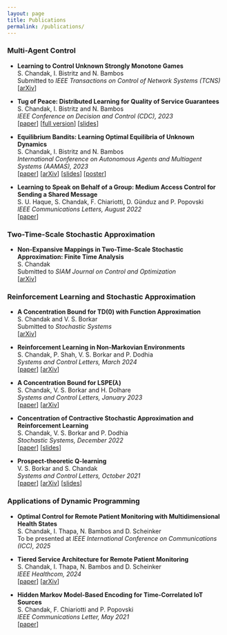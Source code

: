 ```yaml
---
layout: page
title: Publications
permalink: /publications/
---
```


### Multi-Agent Control
- **Learning to Control Unknown Strongly Monotone Games**  
S. Chandak, I. Bistritz and N. Bambos  
Submitted to _IEEE Transactions on Control of Network Systems (TCNS)_  
[[arXiv](https://arxiv.org/abs/2407.00575)]

- **Tug of Peace: Distributed Learning for Quality of Service Guarantees**  
S. Chandak, I. Bistritz and N. Bambos  
_IEEE Conference on Decision and Control (CDC), 2023_  
[[paper](https://ieeexplore.ieee.org/document/10383757)] 
[[full version](https://chandak1299.github.io/Papers/QoS-CDC-full.pdf)] 
[[slides](https://chandak1299.github.io/Slides/QoS_CDC_Presentation.pdf)]

- **Equilibrium Bandits: Learning Optimal Equilibria of Unknown Dynamics**  
S. Chandak, I. Bistritz and N. Bambos  
_International Conference on Autonomous Agents and Multiagent Systems (AAMAS), 2023_  
[[paper](https://dl.acm.org/doi/abs/10.5555/3545946.3598781)] 
[[arXiv](https://arxiv.org/abs/2302.13653)]
[[slides](https://chandak1299.github.io/Slides/AAMAS-Presentation-Equi.pdf)] [[poster](https://chandak1299.github.io/Slides/AAMAS-Poster-Equi.pdf)]

- **Learning to Speak on Behalf of a Group: Medium Access Control for Sending a Shared Message**  
S. U. Haque, S. Chandak, F. Chiariotti, D. Günduz and P. Popovski  
_IEEE Communications Letters, August 2022_   
[[paper](https://ieeexplore.ieee.org/document/9792282)]

### Two-Time-Scale Stochastic Approximation
- **Non-Expansive Mappings in Two-Time-Scale Stochastic Approximation: Finite Time Analysis**  
S. Chandak  
Submitted to _SIAM Journal on Control and Optimization_  
[[arXiv](https://arxiv.org/abs/2501.10806)]

### Reinforcement Learning and Stochastic Approximation
- **A Concentration Bound for TD(0) with Function Approximation**  
S. Chandak and V. S. Borkar  
Submitted to _Stochastic Systems_  
[[arXiv](https://arxiv.org/abs/2312.10424)]

- **Reinforcement Learning in Non-Markovian Environments**  
S. Chandak, P. Shah, V. S. Borkar and P. Dodhia  
_Systems and Control Letters, March 2024_  
[[paper](https://www.sciencedirect.com/science/article/pii/S0167691124000392)] [[arXiv](https://arxiv.org/abs/2211.01595)]

- **A Concentration Bound for LSPE($\lambda$)**  
S. Chandak, V. S. Borkar and H. Dolhare  
_Systems and Control Letters, January 2023_    
[[paper](https://www.sciencedirect.com/science/article/abs/pii/S0167691122001955)] [[arXiv](https://arxiv.org/abs/2111.02644)]

- **Concentration of Contractive Stochastic Approximation and Reinforcement Learning**  
S. Chandak, V. S. Borkar and P. Dodhia  
_Stochastic Systems, December 2022_   
[[paper](https://pubsonline.informs.org/doi/10.1287/stsy.2022.0097)] [[slides](https://chandak1299.github.io/Slides/BTP2-Presentation.pdf)]

- **Prospect-theoretic Q-learning**  
V. S. Borkar and S. Chandak  
_Systems and Control Letters, October 2021_    
[[paper](https://www.sciencedirect.com/science/article/abs/pii/S0167691121001390)] [[arXiv](https://arxiv.org/abs/2104.05311)] [[slides](https://chandak1299.github.io/Slides/BTP1-Presentation.pdf)]

### Applications of Dynamic Programming
- **Optimal Control for Remote Patient Monitoring with Multidimensional Health States**  
S. Chandak, I. Thapa, N. Bambos and D. Scheinker  
To be presented at _IEEE International Conference on Communications (ICC), 2025_

- **Tiered Service Architecture for Remote Patient Monitoring**  
S. Chandak, I. Thapa, N. Bambos and D. Scheinker  
_IEEE Healthcom, 2024_  
[[paper](https://ieeexplore.ieee.org/document/10880780)] [[arXiv](https://arxiv.org/abs/2406.18000)]

- **Hidden Markov Model-Based Encoding for Time-Correlated IoT Sources**  
S. Chandak, F. Chiariotti and P. Popovski  
_IEEE Communications Letter, May 2021_  
[[paper](https://ieeexplore.ieee.org/document/9291435)]